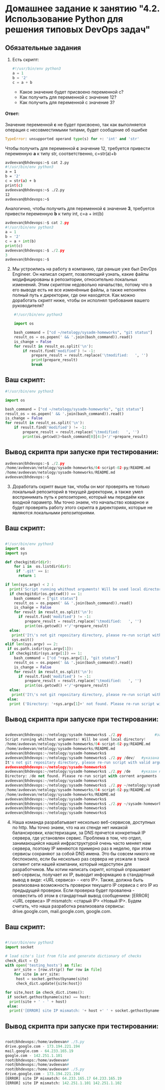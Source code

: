 # Домашнее задание к занятию "4.2. Использование Python для решения типовых DevOps задач"

## Обязательные задания

1. Есть скрипт:
	```python
    #!/usr/bin/env python3
	a = 1
	b = '2'
	c = a + b
	```
	* Какое значение будет присвоено переменной c?
	* Как получить для переменной c значение 12?
	* Как получить для переменной c значение 3?
	
#### Ответ:
 Значение переменной **c** не будет присвоено, так как выполняется операция с несовместимыми типами, будет сообщение об ошибке	
```py
TypeError: unsupported operand type(s) for +: 'int' and 'str'
```
Чтобы получить для переменной **c** значение 12, требуется привести переменную **a** к типу str, соответственно, c=str(a)+b
```bash
avdeevan@bhdevops:~$ cat 2.py
#!/usr/bin/env python3
a = 1
b = '2'
c = str(a) + b
print(c)
avdeevan@bhdevops:~$ ./2.py
12
avdeevan@bhdevops:~$
```	
Аналогично, чтобы получить для переменной **с** значение **3**, требуется привести переменную **b** к типу int, c=a + int(b)
```py
avdeevan@bhdevops:~$ cat 2.py
#!/usr/bin/env python3
a = 1
b = '2'
c = a + int(b)
print(c)
avdeevan@bhdevops:~$ ./2.py
3
avdeevan@bhdevops:~$
```


2. Мы устроились на работу в компанию, где раньше уже был DevOps Engineer. Он написал скрипт, позволяющий узнать, какие файлы модифицированы в репозитории, относительно локальных изменений. Этим скриптом недовольно начальство, потому что в его выводе есть не все изменённые файлы, а также непонятен полный путь к директории, где они находятся. Как можно доработать скрипт ниже, чтобы он исполнял требования вашего руководителя?

```py
    #!/usr/bin/env python3

    import os

	bash_command = ["cd ~/netology/sysadm-homeworks", "git status"]
	result_os = os.popen(' && '.join(bash_command)).read()
    is_change = False
	for result in result_os.split('\n'):
        if result.find('modified') != -1:
            prepare_result = result.replace('\tmodified:   ', '')
            print(prepare_result)
            break

```
	
## Ваш скрипт:

```py
#!/usr/bin/env python3

import os

bash_command = ["cd ~/netology/sysadm-homeworks", "git status"]
result_os = os.popen(' && '.join(bash_command)).read()
is_change = False
for result in result_os.split('\n'):
    if result.find('modified') != -1:
        prepare_result = result.replace('\tmodified:   ', '')
        print(os.getcwd()+bash_command[0][4:]+'/'+prepare_result)
```

## Вывод скрипта при запуске при тестировании:
```python
avdeevan@bhdevops:~$ ./2.py
/home/avdeevan/netology/sysadm-homeworks/04-script-02-py/README.md
/home/avdeevan/netology/sysadm-homeworks/README.md
avdeevan@bhdevops:~$
```
3. Доработать скрипт выше так, чтобы он мог проверять не только локальный репозиторий в текущей директории, а также умел воспринимать путь к репозиторию, который мы передаём как входной параметр. Мы точно знаем, что начальство коварное и будет проверять работу этого скрипта в директориях, которые не являются локальными репозиториями.

## Ваш скрипт:

```py

#!/usr/bin/env python3
import os
import sys

def checkgitdir(dir):
    for i in  os.listdir(dir):
     if '.git' == i:
      return 1

if len(sys.argv) < 2 :
  print('Script running whithout arguments! Will be used local directory!')
  if checkgitdir(os.getcwd()) == 1:
    bash_command = ["git status"]
    result_os = os.popen(' && '.join(bash_command)).read()
    is_change = False
    for result in result_os.split('\n'):
      if result.find('modified') != -1:
         prepare_result = result.replace('\tmodified:   ', '')
         print(os.getcwd() +'/'+prepare_result)
  else:
   print('It\'s not git repositary directory, please re-run script with argument:  path git-dir,example:  ./2py /my/git/dir  or run FROM git dir. Exit')
   sys.exit()
elif len(sys.argv) == 2:
 if os.path.isdir(sys.argv[1]):
  if checkgitdir(sys.argv[1]) == 1:
    bash_command = ["cd "+sys.argv[1], "git status"]
    result_os = os.popen(' && '.join(bash_command)).read()
    is_change = False
    for result in result_os.split('\n'):
      if result.find('modified') != -1:
         prepare_result = result.replace('\tmodified:   ', '')
         print(os.getcwd() +'/'+prepare_result)
  else:
   print('It\'s not git repositary directory, please re-run script with valid argument:  path git-dir,example:  ./2py /my/git/dir  or run FROM git dir. Exit')
 else:
  print ('Directory: '+sys.argv[1]+' not found. Please re-run script with corrent arguments')

```

## Вывод скрипта при запуске при тестировании:

```python

avdeevan@bhdevops:~/netology/sysadm-homeworks$ ./2.py               #запуск из каталога репа, в котором были изменения
Script running whithout arguments! Will be used local directory!
/home/avdeevan/netology/sysadm-homeworks/04-script-02-py/README.md
/home/avdeevan/netology/sysadm-homeworks/README.md
avdeevan@bhdevops:~/netology/sysadm-homeworks$
avdeevan@bhdevops:~/netology/sysadm-homeworks$ ./2.py /dev/   #указана существующая директория, не являющаяся git-репом
It's not git repositary directory, please re-run script with valid argument:  path git-dir,example:  ./2py /my/git/dir  or run FROM git dir. Exit
avdeevan@bhdevops:~/netology/sysadm-homeworks$
avdeevan@bhdevops:~/netology/sysadm-homeworks$ ./2.py /de     #указан невалидный каталог
Directory: /de not found. Please re-run script with corrent arguments
avdeevan@bhdevops:~/netology/sysadm-homeworks$
avdeevan@bhdevops:~/netology/sysadm-homeworks$ ./2.py ~/netology/sysadm-homeworks/    #целевой git-реп, в котором были изменения!
/home/avdeevan/netology/sysadm-homeworks/04-script-02-py/README.md
/home/avdeevan/netology/sysadm-homeworks/README.md
avdeevan@bhdevops:~/netology/sysadm-homeworks$
avdeevan@bhdevops:~/netology/sysadm-homeworks$ ./2.py ~/sysadm-homeworks/    #также валидный git-реп, в котором НЕТ изменений.
avdeevan@bhdevops:~/netology/sysadm-homeworks$
avdeevan@bhdevops:~/netology/sysadm-homeworks$


```
4. Наша команда разрабатывает несколько веб-сервисов, доступных по http. Мы точно знаем, что на их стенде нет никакой балансировки, кластеризации, за DNS прячется конкретный IP сервера, где установлен сервис. Проблема в том, что отдел, занимающийся нашей инфраструктурой очень часто меняет нам сервера, поэтому IP меняются примерно раз в неделю, при этом сервисы сохраняют за собой DNS имена. Это бы совсем никого не беспокоило, если бы несколько раз сервера не уезжали в такой сегмент сети нашей компании, который недоступен для разработчиков. Мы хотим написать скрипт, который опрашивает веб-сервисы, получает их IP, выводит информацию в стандартный вывод в виде: <URL сервиса> - <его IP>. Также, должна быть реализована возможность проверки текущего IP сервиса c его IP из предыдущей проверки. Если проверка будет провалена - оповестить об этом в стандартный вывод сообщением: [ERROR] <URL сервиса> IP mismatch: <старый IP> <Новый IP>. Будем считать, что наша разработка реализовала сервисы: drive.google.com, mail.google.com, google.com.

## Ваш скрипт:

```py

#!/usr/bin/env python3
import socket

# load site's list from file and generate dictionary of checks
check_dict = {}
with open('testing_hosts') as file:
    arr_site = [row.strip() for row in file]
    for site in arr_site:
     host = socket.gethostbyname(site)
     check_dict.update({site:host})

for site,host in check_dict.items():
 if socket.gethostbyname(site) == host:
  print(site + ' - ' + host)
 else:
  print('[ERROR] site IP mismatch: '+ host +' ' + socket.gethostbyname(site))

```

## Вывод скрипта при запуске при тестировании:

```python

root@bhdevops:/home/avdeevan# ./5.py
drive.google.com - 173.194.221.194
mail.google.com - 64.233.165.19
google.com - 142.251.1.101
root@bhdevops:/home/avdeevan#
root@bhdevops:/home/avdeevan#
root@bhdevops:/home/avdeevan# ./5.py
drive.google.com - 173.194.221.194
[ERROR] site IP mismatch: 64.233.165.17 64.233.165.19
[ERROR] site IP mismatch: 142.251.1.101 142.251.1.102



```
